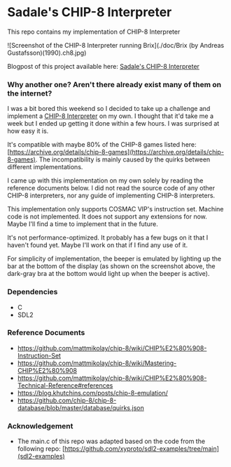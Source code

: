 # Sadale's CHIP-8 Interpreter

This repo contains my implementation of CHIP-8 Interpreter

![Screenshot of the CHIP-8 Interpreter running Brix](./doc/Brix (by Andreas Gustafsson)(1990).ch8.jpg)

Blogpost of this project available here: [Sadale's CHIP-8 Interpreter](https://sadale.net/en/75/)

### Why another one? Aren't there already exist many of them on the internet?

I was a bit bored this weekend so I decided to take up a challenge and implement a [CHIP-8 Interpreter](https://en.wikipedia.org/wiki/CHIP-8) on my own. I thought that it'd take me a week but I ended up getting it done within a few hours. I was surprised at how easy it is.

It's compatible with maybe 80% of the CHIP-8 games listed here: [https://archive.org/details/chip-8-games](https://archive.org/details/chip-8-games). The incompatibility is mainly caused by the quirks between different implementations.

I came up with this implementation on my own solely by reading the reference documents below. I did not read the source code of any other CHIP-8 interpreters, nor any guide of implementing CHIP-8 interpreters.

This implementation only supports COSMAC VIP's instruction set. Machine code is not implemented. It does not support any extensions for now. Maybe I'll find a time to implement that in the future.

It's not performance-optimized. It probably has a few bugs on it that I haven't found yet. Maybe I'll work on that if I find any use of it.

For simplicity of implementation, the beeper is emulated by lighting up the bar at the bottom of the display (as shown on the screenshot above, the dark-gray bra at the bottom would light up when the beeper is active).

### Dependencies

* C
* SDL2

### Reference Documents

* https://github.com/mattmikolay/chip-8/wiki/CHIP%E2%80%908-Instruction-Set
* https://github.com/mattmikolay/chip-8/wiki/Mastering-CHIP%E2%80%908
* https://github.com/mattmikolay/chip-8/wiki/CHIP%E2%80%908-Technical-Reference#references
* https://blog.khutchins.com/posts/chip-8-emulation/
* https://github.com/chip-8/chip-8-database/blob/master/database/quirks.json

### Acknowledgement

* The main.c of this repo was adapted based on the code from the following repo: [https://github.com/xyproto/sdl2-examples/tree/main](sdl2-examples)
